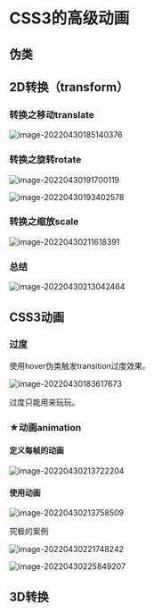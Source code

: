 # CSS3的高级动画

## 伪类



## 



## 2D转换（transform）

### 转换之移动translate

![image-20220430185140376](readme.assets/image-20220430185140376.png)

### 转换之旋转rotate

![image-20220430191700119](readme.assets/image-20220430191700119.png)

![image-20220430193402578](readme.assets/image-20220430193402578.png)

### 转换之缩放scale

![image-20220430211618391](readme.assets/image-20220430211618391.png)

### 总结

![image-20220430213042464](readme.assets/image-20220430213042464.png)

## CSS3动画

### **过度**

使用hover伪类触发transition过度效果。

![image-20220430183617673](readme.assets/image-20220430183617673.png)

过度只能用来玩玩。

### ★动画animation

#### 定义每帧的动画

![image-20220430213722204](readme.assets/image-20220430213722204.png)

#### 使用动画

![image-20220430213758509](readme.assets/image-20220430213758509.png)

究极的案例

![image-20220430221748242](readme.assets/image-20220430221748242.png)

![image-20220430225849207](readme.assets/image-20220430225849207.png)













## 3D转换